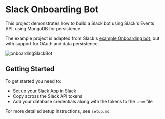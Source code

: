 # Slack Onboarding Bot
This project demonstrates how to build a Slack bot using Slack's Events API, using MongoDB for persistence.

The example project is adapted from Slack's [example Onboarding bot](https://github.com/slackhq/onboarding-example), but with support for OAuth and data persistence.

![onboardingSlackBot](https://hyperdev.wpengine.com/wp-content/uploads/2016/08/onboardingSlackBot.gif)

## Getting Started
To get started you need to:
- Set up your Slack App in Slack
- Copy across the Slack API tokens
- Add your database credentials along with the tokens to the `.env` file

For more detailed setup instructions, see `setup.md`.

